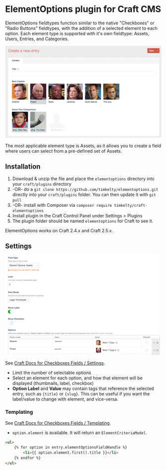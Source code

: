 # ElementOptions plugin for Craft CMS

ElementOptions fieldtypes function similar to the native "Checkboxes" or "Radio Buttons" fieldtypes, with the addition of a selected element to each option.
Each element type is supported with it's own fieldtype: Assets, Users, Entries, and Categories.

![Screenshot](resources/img/screenshots/field-input.png)

The most applicable element type is Assets, as it allows you to create a field where users can select from a pre-defined set of Assets.

## Installation
1. Download & unzip the file and place the `elementoptions` directory into your `craft/plugins` directory
2.  -OR- do a `git clone https://github.com/timkelty/elementoptions.git` directly into your `craft/plugins` folder.  You can then update it with `git pull`
3.  -OR- install with Composer via `composer require timkelty/craft-elementoptions`
3. Install plugin in the Craft Control Panel under Settings > Plugins
4. The plugin folder should be named `elementoptions` for Craft to see it.

ElementOptions works on Craft 2.4.x and Craft 2.5.x.

## Settings
![Screenshot](resources/img/screenshots/field-settings.png)

See [Craft Docs for Checkboxes Fields / Settings](https://craftcms.com/docs/checkboxes-fields#settings).

- Limit the number of selectable options
- Select an element for each option, and how that element will be displayed (thumbnails, label, checkbox)
- **Option Label** and **Value** may contain tags that reference the selected entry, such as `{title}` or `{slug}`. This can be useful if you want the label/value to change with element, and vice-versa.

### Templating
See [Craft Docs for Checkboxes Fields / Templating](https://craftcms.com/docs/checkboxes-fields#templating).

- `option.element` is available. It will return an `ElementCriteriaModel`.

```html
<ul>
    {% for option in entry.elementOptionsFieldHandle %}
        <li>{{ option.element.first().title }}</li>
    {% endfor %}
</ul>
```
